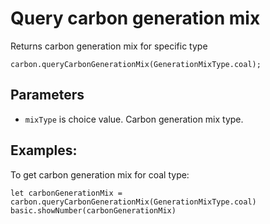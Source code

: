 # Query carbon generation mix

Returns carbon generation mix for specific type

```sig
carbon.queryCarbonGenerationMix(GenerationMixType.coal);
```

## Parameters

* `mixType` is choice value. Carbon generation mix type.

## Examples:

To get carbon generation mix for coal type:

```blocks
let carbonGenerationMix = carbon.queryCarbonGenerationMix(GenerationMixType.coal)
basic.showNumber(carbonGenerationMix)
```
